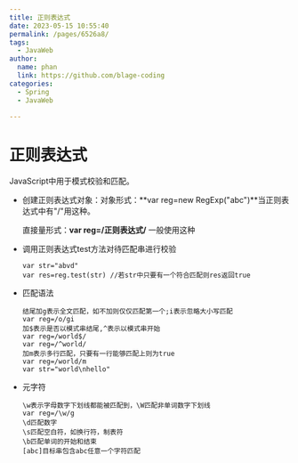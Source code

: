 ```yaml
---
title: 正则表达式
date: 2023-05-15 10:55:40
permalink: /pages/6526a8/
tags: 
  - JavaWeb
author: 
  name: phan
  link: https://github.com/blage-coding
categories: 
  - Spring
  - JavaWeb

---
```

# 正则表达式

JavaScript中用于模式校验和匹配。

- 创建正则表达式对象：对象形式：**var reg=new RegExp("abc")**当正则表达式中有"/"用这种。

  直接量形式：**var reg=/正则表达式/**  一般使用这种

- 调用正则表达式test方法对待匹配串进行校验

  ```
  var str="abvd"
  var res=reg.test(str) //若str中只要有一个符合匹配则res返回true
  ```

- 匹配语法

  ```
  结尾加g表示全文匹配，如不加则仅仅匹配第一个;i表示忽略大小写匹配
  var reg=/o/gi
  加$表示是否以模式串结尾,^表示以模式串开始
  var reg=/world$/
  var reg=/^world/
  加m表示多行匹配，只要有一行能够匹配上则为true
  var reg=/world/m
  var str="world\nhello"
  ```

- 元字符

  ```
  \w表示字母数字下划线都能被匹配到，\W匹配非单词数字下划线
  var reg=/\w/g
  \d匹配数字
  \s匹配空白符，如换行符，制表符
  \b匹配单词的开始和结束
  [abc]目标串包含abc任意一个字符匹配
  ```

  

# 
